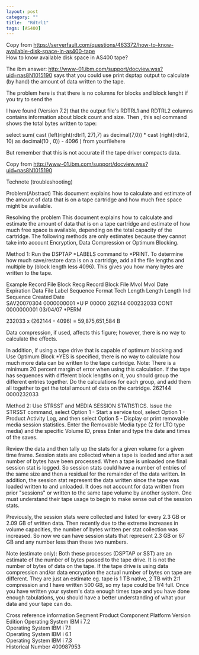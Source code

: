 ```yaml
---
layout: post
category: ""
title:  "Rdtrl1"
tags: [AS400]
---
```


Copy from https://serverfault.com/questions/463372/how-to-know-available-disk-space-in-as400-tape     
How to know available disk space in AS400 tape?

The ibm answer: http://www-01.ibm.com/support/docview.wss?uid=nas8N1015190 says that you could use print dsptap output to calculate (by hand) the amount of data written to the tape.

The problem here is that there is no columns for blocks and block lenght if you try to send the

I have found (Version 7.2) that the output file's RDTRL1 and RDTRL2 columns contains information about block count and size. Then , this sql command shows the total bytes written to tape:

select sum( cast (left(right(rdtrl1, 27),7) as decimal(7,0)) * cast (right(rdtrl2, 10) as decimal(10 , 0)) - 4096 ) from yourfilehere

But remember that this is not accurate if the tape driver compacts data.


Copy from http://www-01.ibm.com/support/docview.wss?uid=nas8N1015190    

Technote (troubleshooting)

Problem(Abstract)
This document explains how to calculate and estimate of the amount of data that is on a tape cartridge and how much free space might be available.

Resolving the problem
This document explains how to calculate and estimate the amount of data that is on a tape cartridge and estimate of how much free space is available, depending on the total capacity of the cartridge. The following methods are only estimates because they cannot take into account Encryption, Data Compression or Optimum Blocking.

Method 1: Run the DSPTAP *LABELS command to *PRINT. To determine how much save/restore data is on a cartridge, add all the file lengths and multiple by (block length less 4096). This gives you how many bytes are written to the tape.

Example
                                       Record
                File       Block   Recg  Record  Block   File      Mvol  Mvol       Date     Expiration
Data File Label Sequence   Format  Tech  Length  Length  Length    Ind   Sequence   Created  Date        
 SAV20070304    0000000001 *U      P     00000   262144  000232033 CONT  0000000001 03/04/07 *PERM       

232033 x (262144 - 4096) = 59,875,651,584 B

Data compression, if used, affects this figure; however, there is no way to calculate the effects. 

In addition, if using a tape drive that is capable of optimum blocking and Use Optimum Block *YES is specified, there is no way to calculate how much more data can be written to the tape cartridge. Note: There is a minimum 20 percent margin of error when using this calculation. If the tape has sequences with different block lengths on it, you should group the different entries together. Do the calculations for each group, and add them all together to get the total amount of data on the cartridge. 262144 0000232033

Method 2: Use STRSST and MEDIA SESSION STATISTICS. Issue the STRSST command, select Option 1 - Start a service tool, select Option 1 - Product Activity Log, and then select Option 5 - Display or print removable media session statistics. Enter the Removable Media type (2 for LTO type media) and the specific Volume ID, press Enter and type the date and times of the saves. 

Review the data and then tally up the stats for a given volume for a given time frame.  Session stats are collected when a tape is loaded and after a set number of bytes have been processed. When a tape is unloaded one final session stat is logged.  So session stats could have a number of entries of the same size and then a residual for the remainder of the data written.  In addition, the session stat  represent the data written since the tape was loaded written to and unloaded.  It does not account for data written from prior "sessions" or written to the same tape volume by another system. One must understand their tape usage to begin to make sense out of the session stats. 

Previously, the session stats were collected and listed for every 2.3 GB or 2.09 GB of written data. Then recently due to the extreme increases in volume capacities, the number of bytes written per stat collection was increased. So now we can have  session stats that represent 2.3 GB or 67 GB and any number less than these two numbers.

Note (estimate only):
Both these processes (DSPTAP or SST) are an estimate of the number of bytes passed to the tape drive. It is not the number of bytes of data on the tape.  If the tape drive is using data compression and/or data encryption the actual number of bytes on tape are different. They are just an estimate eg. tape is 1 TB native, 2 TB with 2:1 compression and I have written 500 GB, so my tape could be 1/4 full. Once you have written your system's data enough times tape and you have done enough tabulations, you should have a better understanding of what your data and your tape can do.

Cross reference information
Segment	Product	Component	Platform	Version	Edition
Operating System	IBM i 7.2				
Operating System	IBM i 7.1				
Operating System	IBM i 6.1				
Operating System	IBM i 7.3				
Historical Number
400987953

